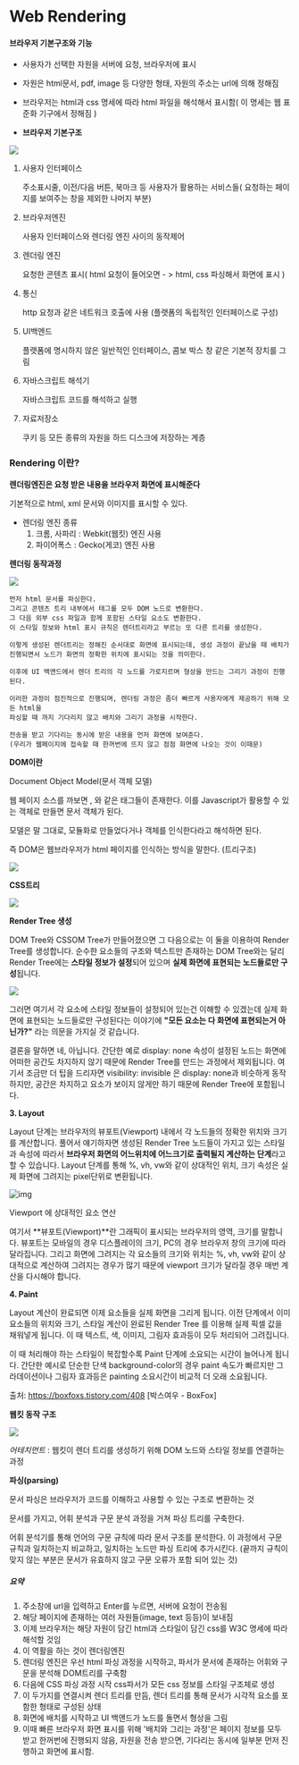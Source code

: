 # Web Rendering



#### 브라우저 기본구조와 기능

- 사용자가 선택한 자원을 서버에 요청, 브라우저에 표시

- 자원은 html문서, pdf, image 등 다양한 형태, 자원의 주소는 url에 의해 정해짐

- 브라우저는 html과 css 명세에 따라 html 파일을 해석해서 표시함( 이 명세는 웹 표준화 기구에서 정해짐 )



- **브라우저 기본구조**

<img src = "https://img1.daumcdn.net/thumb/R1280x0/?scode=mtistory2&fname=https%3A%2F%2Fk.kakaocdn.net%2Fdn%2FRjPWd%2FbtqFvJeCwUT%2FPS21y0Nn3kQQ5bP0yLcx81%2Fimg.png" />

1. 사용자 인터페이스

   주소표시줄, 이전/다음 버튼, 북마크 등 사용자가 활용하는 서비스들( 요청하는 페이지를 보여주는 창을 제외한 나머지 부분)

2. 브라우저엔진

   사용자 인터페이스와 렌더링 엔진 사이의 동작제어

3. 렌더링 엔진

   요청한 콘텐츠 표시( html 요청이 들어오면 - > html, css 파싱해서 화면에 표시 )

4. 통신

   http 요청과 같은 네트워크 호출에 사용 (플랫폼의 독립적인 인터페이스로 구성)

5. UI백엔드

   플랫폼에 명시하지 않은 일반적인 인터페이스, 콤보 박스 창 같은 기본적 장치를 그림

6. 자바스크립트 해석기

   자바스크립트 코드를 해석하고 실행

7. 자료저장소

   쿠키 등 모든 종류의 자원을 하드 디스크에 저장하는 계층



### Rendering 이란?

**렌더링엔진은 요청 받은 내용을 브라우저 화면에 표시해준다**

기본적으로 html, xml 문서와 이미지를 표시할 수 있다. 

- 렌더링 엔진 종류
  1. 크롬, 사파리 : Webkit(웹킷) 엔진 사용
  2. 파이어폭스 : Gecko(게코) 엔진 사용



**렌더링 동작과정**

<img src= "https://img1.daumcdn.net/thumb/R1280x0/?scode=mtistory2&fname=https%3A%2F%2Fk.kakaocdn.net%2Fdn%2FbSfcnr%2FbtqFAgIHbN8%2FO9uMHMWfRiq4FJ3sK3MBzk%2Fimg.png" />

```
먼저 html 문서를 파싱한다.
그리고 콘텐츠 트리 내부에서 태그를 모두 DOM 노드로 변환한다.
그 다음 외부 css 파일과 함께 포함된 스타일 요소도 변환한다.
이 스타일 정보와 html 표시 규칙은 렌더트리라고 부르는 또 다른 트리를 생성한다.

이렇게 생성된 렌더트리는 정해진 순서대로 화면에 표시되는데, 생성 과정이 끝났을 때 배치가 진행되면서 노드가 화면의 정확한 위치에 표시되는 것을 의미한다.

이후에 UI 백앤드에서 렌더 트리의 각 노드를 가로지르며 형상을 만드는 그리기 과정이 진행된다.

이러한 과정이 점진적으로 진행되며, 렌더링 과정은 좀더 빠르게 사용자에게 제공하기 위해 모든 html을 
파싱할 때 까지 기다리지 않고 배치와 그리기 과정을 시작한다.

전송을 받고 기다리는 동시에 받은 내용을 먼저 화면에 보여준다.
(우리가 웹페이지에 접속할 때 한꺼번에 뜨지 않고 점점 화면에 나오는 것이 이때문)
```



**DOM이란**



Document Object Model(문서 객체 모델)

웹 페이지 소스를 까보면 <html>, <body>와 같은 태그들이 존재한다. 이를 Javascript가 활용할 수 있는 객체로 만들면 문서 객체가 된다.

모델은 말 그대로, 모듈화로 만들었다거나 객체를 인식한다라고 해석하면 된다.

즉 DOM은 웹브라우저가 html 페이지를 인식하는 방식을 말한다. (트리구조)



<img src ="https://k.kakaocdn.net/dn/byGVo6/btqw5gYDZ0A/eZeDv0AZ2V2sjm18Ijl1G0/img.png" />



**CSS트리**



<img src ="https://k.kakaocdn.net/dn/Dpw1V/btqw2AKyscP/ip6ekvhztkOtFWkXMsoa51/img.png"/>



**Render Tree 생성**

DOM Tree와 CSSOM Tree가 만들어졌으면 그 다음으로는 이 둘을 이용하여 Render Tree를 생성합니다. 순수한 요소들의 구조와 텍스트만 존재하는 DOM Tree와는 달리 Render Tree에는 **스타일 정보가 설정**되어 있으며 **실제 화면에 표현되는 노드들로만 구성**됩니다.



<img src = "https://k.kakaocdn.net/dn/lph3J/btqw55WR4Wn/552yhvux3qRnjWJeshq5wK/img.png" />

그러면 여기서 각 요소에 스타일 정보들이 설정되어 있는건 이해할 수 있겠는데 실제 화면에 표현되는 노드들로만 구성된다는 이야기에 **"모든 요소는 다 화면에 표현되는거 아닌가?"** 라는 의문을 가지실 것 같습니다.

 

결론을 말하면 네, 아닙니다. 간단한 예로 display: none 속성이 설정된 노드는 화면에 어떠한 공간도 차지하지 않기 때문에 Render Tree를 만드는 과정에서 제외됩니다. 여기서 조금만 더 팁을 드리자면 visibility: invisible 은 display: none과 비슷하게 동작하지만, 공간은 차지하고 요소가 보이지 않게만 하기 때문에 Render Tree에 포함됩니다.

 

**3. Layout**

Layout 단계는 브라우저의 뷰포트(Viewport) 내에서 각 노드들의 정확한 위치와 크기를 계산합니다. 풀어서 얘기하자면 생성된 Render Tree 노드들이 가지고 있는 스타일과 속성에 따라서 **브라우저 화면의 어느위치에 어느크기로 출력될지 계산하는 단계**라고 할 수 있습니다. Layout 단계를 통해 %, vh, vw와 같이 상대적인 위치, 크기 속성은 실제 화면에 그려지는 pixel단위로 변환됩니다.

 



![img](https://k.kakaocdn.net/dn/QcxqS/btqw7cJlNLe/BYjU4ozlpBPYZWQbLCJz50/img.png)

Viewport 에 상대적인 요소 연산



여기서 **뷰포트(Viewport)**란 그래픽이 표시되는 브라우저의 영역, 크기를 말합니다. 뷰포트는 모바일의 경우 디스플레이의 크기, PC의 경우 브라우저 창의 크기에 따라 달라집니다. 그리고 화면에 그려지는 각 요소들의 크기와 위치는 %, vh, vw와 같이 상대적으로 계산하여 그려지는 경우가 많기 때문에 viewport 크기가 달라질 경우 매번 계산을 다시해야 합니다.



**4. Paint**

Layout 계산이 완료되면 이제 요소들을 실제 화면을 그리게 됩니다. 이전 단계에서 이미 요소들의 위치와 크기, 스타일 계산이 완료된 Render Tree 를 이용해 실제 픽셀 값을 채워넣게 됩니다. 이 때 텍스트, 색, 이미지, 그림자 효과등이 모두 처리되어 그려집니다.

 

이 때 처리해야 하는 스타일이 복잡할수록 Paint 단계에 소요되는 시간이 늘어나게 됩니다. 간단한 예시로 단순한 단색 background-color의 경우 paint 속도가 빠르지만 그라데이션이나 그림자 효과등은 painting 소요시간이 비교적 더 오래 소요됩니다.



출처: https://boxfoxs.tistory.com/408 [박스여우 - BoxFox]



**웹킷 동작 구조**

<img src="https://img1.daumcdn.net/thumb/R1280x0/?scode=mtistory2&fname=https%3A%2F%2Fk.kakaocdn.net%2Fdn%2FqJx25%2FbtqFztPOaG3%2FPtgvVOgxUwB7dcOkyIlTZk%2Fimg.png" />

*어테치먼트* : 웹킷이 렌더 트리를 생성하기 위해 DOM 노드와  스타일 정보를 연결하는 과정



**파싱(parsing)**

문서 파싱은 브라우저가 코드를 이해하고 사용할 수 있는 구조로 변환하는 것

문서를 가지고, 어휘 분석과 구문 분석 과정을 거쳐 파싱 트리를 구축한다.

어휘 분석기를 통해 언어의 구문 규칙에 따라 문서 구조를 분석한다. 이 과정에서 구문 규칙과 일치하는지 비교하고, 일치하는 노드만 파싱 트리에 추가시킨다. (끝까지 규칙이 맞지 않는 부분은 문서가 유효하지 않고 구문 오류가 포함 되어 있는 것)



##### 요약

1.  주소창에 url을 입력하고 Enter를 누르면, 서버에 요청이 전송됨
2.  해당 페이지에 존재하는 여러 자원들(image, text 등등)이 보내짐
3.  이제 브라우저는 해당 자원이 담긴 html과 스타일이 담긴 css를 W3C 명세에 따라 해석할 것임
4.  이 역활을 하는 것이 렌더링엔진
5.  렌더링 엔진은 우선 html 파싱 과정을 시작하고, 파서가 문서에 존재하는 어휘와 구문을 분석해 DOM트리를 구축함
6.  다음에 CSS 파싱 과정 시작 css파서가 모든 css 정보를 스타일 구조체로 생성
7.  이 두가지를 연결시켜 렌더 트리를 만듬, 렌더 트리를 통해 문서가 시각적 요소를 포함한 형태로 구성된 상태
8.  화면에 배치를 시작하고 UI 백앤드가 노드를 돌면서 형상을 그림
9.  이때 빠른 브라우저 화면 표시를 위해 '배치와 그리는 과정'은 페이지  정보를 모두 받고 한꺼번에 진행되지 않음, 자원을 전송 받으면, 기다리는 동시에 일부분 먼저 진행하고 화면에 표시함.
